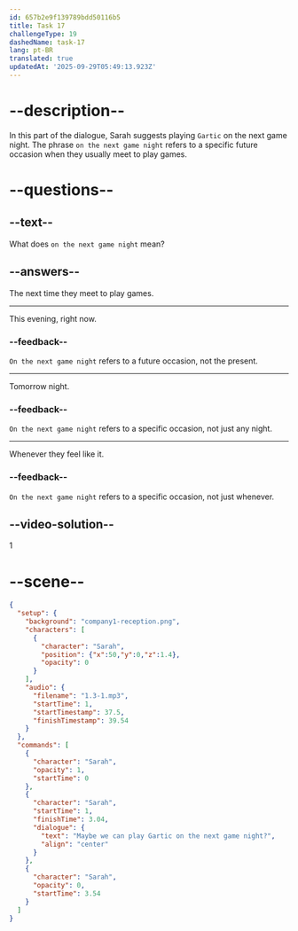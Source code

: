 ```yaml
---
id: 657b2e9f139789bdd50116b5
title: Task 17
challengeType: 19
dashedName: task-17
lang: pt-BR
translated: true
updatedAt: '2025-09-29T05:49:13.923Z'
---
```


# --description--

In this part of the dialogue, Sarah suggests playing `Gartic` on the next game night. The phrase `on the next game night` refers to a specific future occasion when they usually meet to play games.

# --questions--

## --text--

What does `on the next game night` mean?

## --answers--

The next time they meet to play games.

---

This evening, right now.

### --feedback--

`On the next game night` refers to a future occasion, not the present.

---

Tomorrow night.

### --feedback--

`On the next game night` refers to a specific occasion, not just any night.

---

Whenever they feel like it.

### --feedback--

`On the next game night` refers to a specific occasion, not just whenever.

## --video-solution--

1

# --scene--

```json
{
  "setup": {
    "background": "company1-reception.png",
    "characters": [
      {
        "character": "Sarah",
        "position": {"x":50,"y":0,"z":1.4},
        "opacity": 0
      }
    ],
    "audio": {
      "filename": "1.3-1.mp3",
      "startTime": 1,
      "startTimestamp": 37.5,
      "finishTimestamp": 39.54
    }
  },
  "commands": [
    {
      "character": "Sarah",
      "opacity": 1,
      "startTime": 0
    },
    {
      "character": "Sarah",
      "startTime": 1,
      "finishTime": 3.04,
      "dialogue": {
        "text": "Maybe we can play Gartic on the next game night?",
        "align": "center"
      }
    },
    {
      "character": "Sarah",
      "opacity": 0,
      "startTime": 3.54
    }
  ]
}
```
